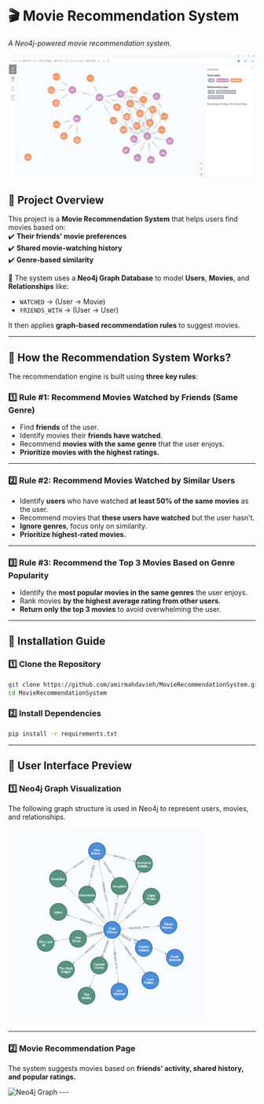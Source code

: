 # 🎬 **Movie Recommendation System**  
_A Neo4j-powered movie recommendation system._  

![Neo4j Graph](neo4j_graph.png)  

## 📌 **Project Overview**  
This project is a **Movie Recommendation System** that helps users find movies based on:  
✔️ **Their friends' movie preferences**  
✔️ **Shared movie-watching history**  
✔️ **Genre-based similarity**  

🔹 The system uses a **Neo4j Graph Database** to model **Users**, **Movies**, and **Relationships** like:  
- `WATCHED` → (User → Movie)  
- `FRIENDS_WITH` → (User → User)  

It then applies **graph-based recommendation rules** to suggest movies.

---

## 📌 **How the Recommendation System Works?**  
The recommendation engine is built using **three key rules**:

### **1️⃣ Rule #1: Recommend Movies Watched by Friends (Same Genre)**
- Find **friends** of the user.
- Identify movies their **friends have watched**.
- Recommend **movies with the same genre** that the user enjoys.
- **Prioritize movies with the highest ratings.**  

---

### **2️⃣ Rule #2: Recommend Movies Watched by Similar Users**
- Identify **users** who have watched **at least 50% of the same movies** as the user.
- Recommend movies that **these users have watched** but the user hasn’t.
- **Ignore genres**, focus only on similarity.
- **Prioritize highest-rated movies.**  

---

### **3️⃣ Rule #3: Recommend the Top 3 Movies Based on Genre Popularity**
- Identify the **most popular movies in the same genres** the user enjoys.
- Rank movies **by the highest average rating from other users**.
- **Return only the top 3 movies** to avoid overwhelming the user.

---

## 🚀 **Installation Guide**  

### **1️⃣ Clone the Repository**
```sh
git clone https://github.com/amirmahdavieh/MovieRecommendationSystem.git
cd MovieRecommendationSystem
```

### **2️⃣ Install Dependencies**
```sh
pip install -r requirements.txt
```

---

## 🎥 **User Interface Preview**
### **1️⃣ Neo4j Graph Visualization**
The following graph structure is used in Neo4j to represent users, movies, and relationships.


<img src="user_relationship.png" alt="Neo4j Graph" width="400">


---

### **2️⃣ Movie Recommendation Page**
The system suggests movies based on **friends' activity, shared history, and popular ratings.**  

<img src="recommendation_page" alt="Neo4j Graph" width="400">
---
